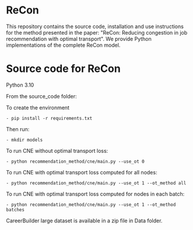 # ReCon
This repository contains the source code, installation and use instructions for the method presented in the paper: "ReCon: Reducing congestion in job recommendation with optimal transport". We provide Python implementations of the complete ReCon model.


# Source code for ReCon
Python 3.10

From the source_code folder:

To create the environment

    - pip install -r requirements.txt

Then run:

    - mkdir models

To run CNE without optimal transport loss:

    - python recommendation_method/cne/main.py --use_ot 0

To run CNE with optimal transport loss computed for all nodes:

    - python recommendation_method/cne/main.py --use_ot 1 --ot_method all
    
To run CNE with optimal transport loss computed for nodes in each batch:

    - python recommendation_method/cne/main.py --use_ot 1 --ot_method batches

CareerBuilder large dataset is available in a zip file in Data folder.
